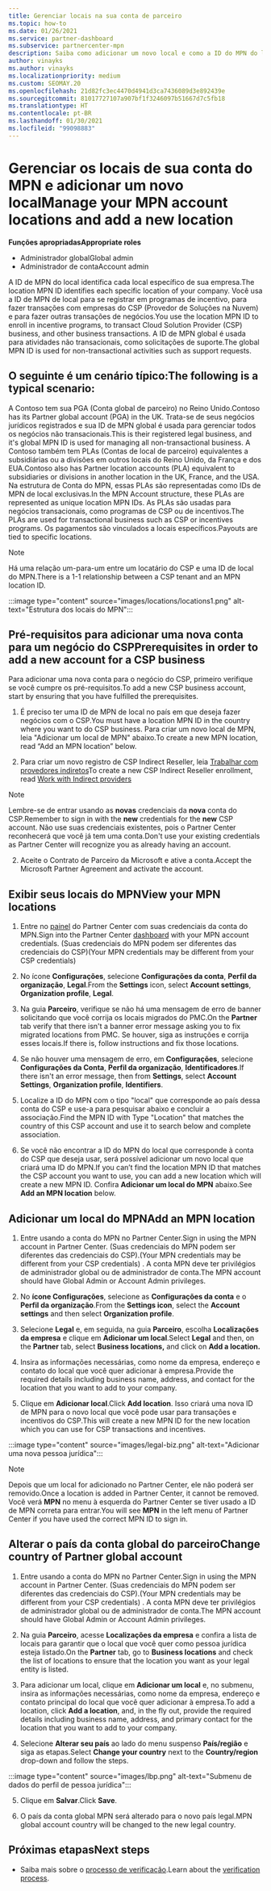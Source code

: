```yaml
---
title: Gerenciar locais na sua conta de parceiro
ms.topic: how-to
ms.date: 01/26/2021
ms.service: partner-dashboard
ms.subservice: partnercenter-mpn
description: Saiba como adicionar um novo local e como a ID do MPN do local é usada em programas de incentivo, negócios do CSP, assinaturas e outras transações.
author: vinayks
ms.author: vinayks
ms.localizationpriority: medium
ms.custom: SEOMAY.20
ms.openlocfilehash: 21d82fc3ec4470d4941d3ca7436089d3e892439e
ms.sourcegitcommit: 81017727107a907bf1f3246097b51667d7c5fb18
ms.translationtype: HT
ms.contentlocale: pt-BR
ms.lasthandoff: 01/30/2021
ms.locfileid: "99098883"
---
```

# <a name="manage-your-mpn-account-locations-and-add-a-new-location"></a><span data-ttu-id="7f6d8-103">Gerenciar os locais de sua conta do MPN e adicionar um novo local</span><span class="sxs-lookup"><span data-stu-id="7f6d8-103">Manage your MPN account locations and add a new location</span></span>


<span data-ttu-id="7f6d8-104">**Funções apropriadas**</span><span class="sxs-lookup"><span data-stu-id="7f6d8-104">**Appropriate roles**</span></span>

- <span data-ttu-id="7f6d8-105">Administrador global</span><span class="sxs-lookup"><span data-stu-id="7f6d8-105">Global admin</span></span>
- <span data-ttu-id="7f6d8-106">Administrador de conta</span><span class="sxs-lookup"><span data-stu-id="7f6d8-106">Account admin</span></span>

<span data-ttu-id="7f6d8-107">A ID de MPN do local identifica cada local específico de sua empresa.</span><span class="sxs-lookup"><span data-stu-id="7f6d8-107">The location MPN ID identifies each specific location of your company.</span></span> <span data-ttu-id="7f6d8-108">Você usa a ID de MPN de local para se registrar em programas de incentivo, para fazer transações com empresas do CSP (Provedor de Soluções na Nuvem) e para fazer outras transações de negócios.</span><span class="sxs-lookup"><span data-stu-id="7f6d8-108">You use the location MPN ID to enroll in incentive programs, to transact Cloud Solution Provider (CSP) business, and other business transactions.</span></span> <span data-ttu-id="7f6d8-109">A ID de MPN global é usada para atividades não transacionais, como solicitações de suporte.</span><span class="sxs-lookup"><span data-stu-id="7f6d8-109">The global MPN ID is used for non-transactional activities such as support requests.</span></span>

## <a name="the-following-is-a-typical-scenario"></a><span data-ttu-id="7f6d8-110">O seguinte é um cenário típico:</span><span class="sxs-lookup"><span data-stu-id="7f6d8-110">The following is a typical scenario:</span></span>

<span data-ttu-id="7f6d8-111">A Contoso tem sua PGA (Conta global de parceiro) no Reino Unido.</span><span class="sxs-lookup"><span data-stu-id="7f6d8-111">Contoso has its Partner global account (PGA) in the UK.</span></span> <span data-ttu-id="7f6d8-112">Trata-se de seus negócios jurídicos registrados e sua ID de MPN global é usada para gerenciar todos os negócios não transacionais.</span><span class="sxs-lookup"><span data-stu-id="7f6d8-112">This is their registered legal business, and it's global MPN ID is used for managing all non-transactional business.</span></span> <span data-ttu-id="7f6d8-113">A Contoso também tem PLAs (Contas de local de parceiro) equivalentes a subsidiárias ou a divisões em outros locais do Reino Unido, da França e dos EUA.</span><span class="sxs-lookup"><span data-stu-id="7f6d8-113">Contoso also has Partner location accounts (PLA) equivalent to subsidiaries or divisions in another location in the UK, France, and the USA.</span></span> <span data-ttu-id="7f6d8-114">Na estrutura de Conta do MPN, essas PLAs são representadas como IDs de MPN de local exclusivas.</span><span class="sxs-lookup"><span data-stu-id="7f6d8-114">In the MPN Account structure, these PLAs are represented as unique location MPN IDs.</span></span> <span data-ttu-id="7f6d8-115">As PLAs são usadas para negócios transacionais, como programas de CSP ou de incentivos.</span><span class="sxs-lookup"><span data-stu-id="7f6d8-115">The PLAs are used for transactional business such as CSP or incentives programs.</span></span> <span data-ttu-id="7f6d8-116">Os pagamentos são vinculados a locais específicos.</span><span class="sxs-lookup"><span data-stu-id="7f6d8-116">Payouts are tied to specific locations.</span></span> 

>[!NOTE]
><span data-ttu-id="7f6d8-117">Há uma relação um-para-um entre um locatário do CSP e uma ID de local do MPN.</span><span class="sxs-lookup"><span data-stu-id="7f6d8-117">There is a 1-1 relationship between a CSP tenant and an MPN location ID.</span></span>

:::image type="content" source="images/locations/locations1.png" alt-text="Estrutura dos locais do MPN":::

## <a name="prerequisites-in-order-to-add-a-new-account-for-a-csp-business"></a><span data-ttu-id="7f6d8-119">Pré-requisitos para adicionar uma nova conta para um negócio do CSP</span><span class="sxs-lookup"><span data-stu-id="7f6d8-119">Prerequisites in order to add a new account for a CSP business</span></span>

<span data-ttu-id="7f6d8-120">Para adicionar uma nova conta para o negócio do CSP, primeiro verifique se você cumpre os pré-requisitos.</span><span class="sxs-lookup"><span data-stu-id="7f6d8-120">To add a new CSP business account, start by ensuring that you have fulfilled the prerequisites.</span></span>

1. <span data-ttu-id="7f6d8-121">É preciso ter uma ID de MPN de local no país em que deseja fazer negócios com o CSP.</span><span class="sxs-lookup"><span data-stu-id="7f6d8-121">You must have a location MPN ID in the country where you want to do CSP business.</span></span> <span data-ttu-id="7f6d8-122">Para criar um novo local de MPN, leia "Adicionar um local de MPN" abaixo.</span><span class="sxs-lookup"><span data-stu-id="7f6d8-122">To create a new MPN location, read “Add an MPN location” below.</span></span>
  
1. <span data-ttu-id="7f6d8-123">Para criar um novo registro de CSP Indirect Reseller, leia [Trabalhar com provedores indiretos](indirect-reseller-tasks-in-partner-center.md#get-started)</span><span class="sxs-lookup"><span data-stu-id="7f6d8-123">To create a new CSP Indirect Reseller enrollment, read [Work with Indirect providers](indirect-reseller-tasks-in-partner-center.md#get-started)</span></span> 

>[!NOTE] 
 ><span data-ttu-id="7f6d8-124">Lembre-se de entrar usando as **novas** credenciais da **nova** conta do CSP.</span><span class="sxs-lookup"><span data-stu-id="7f6d8-124">Remember to sign in with the **new** credentials for the **new** CSP account.</span></span> <span data-ttu-id="7f6d8-125">Não use suas credenciais existentes, pois o Partner Center reconhecerá que você já tem uma conta.</span><span class="sxs-lookup"><span data-stu-id="7f6d8-125">Don't use your existing credentials as Partner Center will recognize you as already having an account.</span></span>

2. <span data-ttu-id="7f6d8-126">Aceite o Contrato de Parceiro da Microsoft e ative a conta.</span><span class="sxs-lookup"><span data-stu-id="7f6d8-126">Accept the Microsoft Partner Agreement and activate the account.</span></span>

## <a name="view-your-mpn-locations"></a><span data-ttu-id="7f6d8-127">Exibir seus locais do MPN</span><span class="sxs-lookup"><span data-stu-id="7f6d8-127">View your MPN locations</span></span>

1. <span data-ttu-id="7f6d8-128">Entre no [painel](https://partner.microsoft.com/dashboard/home) do Partner Center com suas credenciais da conta do MPN.</span><span class="sxs-lookup"><span data-stu-id="7f6d8-128">Sign into the Partner Center [dashboard](https://partner.microsoft.com/dashboard/home) with your MPN account credentials.</span></span> <span data-ttu-id="7f6d8-129">(Suas credenciais do MPN podem ser diferentes das credenciais do CSP)</span><span class="sxs-lookup"><span data-stu-id="7f6d8-129">(Your MPN credentials may be different from your CSP credentials)</span></span> 
 
1. <span data-ttu-id="7f6d8-130">No ícone **Configurações**, selecione **Configurações da conta**, **Perfil da organização**, **Legal**.</span><span class="sxs-lookup"><span data-stu-id="7f6d8-130">From the **Settings** icon, select **Account settings**, **Organization profile**, **Legal**.</span></span> 

1. <span data-ttu-id="7f6d8-131">Na guia **Parceiro**, verifique se não há uma mensagem de erro de banner solicitando que você corrija os locais migrados do PMC.</span><span class="sxs-lookup"><span data-stu-id="7f6d8-131">On the **Partner** tab verify that there isn't a banner error message asking you to fix migrated locations from PMC.</span></span> <span data-ttu-id="7f6d8-132">Se houver, siga as instruções e corrija esses locais.</span><span class="sxs-lookup"><span data-stu-id="7f6d8-132">If there is, follow instructions and fix those locations.</span></span> 

3. <span data-ttu-id="7f6d8-133">Se não houver uma mensagem de erro, em **Configurações**, selecione **Configurações da Conta**, **Perfil da organização**, **Identificadores**.</span><span class="sxs-lookup"><span data-stu-id="7f6d8-133">If there isn't an error message, then from  **Settings**, select  **Account Settings**, **Organization profile**, **Identifiers**.</span></span>

4. <span data-ttu-id="7f6d8-134">Localize a ID do MPN com o tipo "local" que corresponde ao país dessa conta do CSP e use-a para pesquisar abaixo e concluir a associação.</span><span class="sxs-lookup"><span data-stu-id="7f6d8-134">Find the MPN ID with Type "Location" that matches the country of this CSP account and use it to search below and complete association.</span></span>

5. <span data-ttu-id="7f6d8-135">Se você não encontrar a ID do MPN do local que corresponde à conta do CSP que deseja usar, será possível adicionar um novo local que criará uma ID do MPN.</span><span class="sxs-lookup"><span data-stu-id="7f6d8-135">If you can’t find the location MPN ID that matches the CSP account you want to use, you can add a new location which will create a new MPN ID.</span></span> <span data-ttu-id="7f6d8-136">Confira **Adicionar um local do MPN** abaixo.</span><span class="sxs-lookup"><span data-stu-id="7f6d8-136">See **Add an MPN location** below.</span></span>

## <a name="add-an-mpn-location"></a><span data-ttu-id="7f6d8-137">Adicionar um local do MPN</span><span class="sxs-lookup"><span data-stu-id="7f6d8-137">Add an MPN location</span></span>

1. <span data-ttu-id="7f6d8-138">Entre usando a conta do MPN no Partner Center.</span><span class="sxs-lookup"><span data-stu-id="7f6d8-138">Sign in using the MPN account in Partner Center.</span></span> <span data-ttu-id="7f6d8-139">(Suas credenciais do MPN podem ser diferentes das credenciais do CSP).</span><span class="sxs-lookup"><span data-stu-id="7f6d8-139">(Your MPN credentials may be different from your CSP credentials) .</span></span> <span data-ttu-id="7f6d8-140">A conta MPN deve ter privilégios de administrador global ou de administrador de conta.</span><span class="sxs-lookup"><span data-stu-id="7f6d8-140">The MPN account should have Global Admin or Account Admin privileges.</span></span> 

1. <span data-ttu-id="7f6d8-141">No **ícone Configurações**, selecione as **Configurações da conta** e o **Perfil da organização**.</span><span class="sxs-lookup"><span data-stu-id="7f6d8-141">From the **Settings icon**, select the **Account settings** and then select **Organization profile**.</span></span>

2. <span data-ttu-id="7f6d8-142">Selecione **Legal** e, em seguida, na guia **Parceiro**, escolha **Localizações da empresa** e clique em **Adicionar um local**.</span><span class="sxs-lookup"><span data-stu-id="7f6d8-142">Select **Legal** and then, on the **Partner** tab, select **Business locations,** and click on **Add a location.**</span></span>

3. <span data-ttu-id="7f6d8-143">Insira as informações necessárias, como nome da empresa, endereço e contato do local que você quer adicionar à empresa.</span><span class="sxs-lookup"><span data-stu-id="7f6d8-143">Provide the required details including business name, address, and contact for the location that you want to add to your company.</span></span>
 
1. <span data-ttu-id="7f6d8-144">Clique em **Adicionar local**.</span><span class="sxs-lookup"><span data-stu-id="7f6d8-144">Click **Add location**.</span></span> <span data-ttu-id="7f6d8-145">Isso criará uma nova ID de MPN para o novo local que você pode usar para transações e incentivos do CSP.</span><span class="sxs-lookup"><span data-stu-id="7f6d8-145">This will create a new MPN ID for the new location which you can use for CSP transactions and incentives.</span></span>

:::image type="content" source="images/legal-biz.png" alt-text="Adicionar uma nova pessoa jurídica":::

> [!NOTE]
> <span data-ttu-id="7f6d8-147">Depois que um local for adicionado no Partner Center, ele não poderá ser removido.</span><span class="sxs-lookup"><span data-stu-id="7f6d8-147">Once a location is added in Partner Center, it cannot be removed.</span></span> <span data-ttu-id="7f6d8-148">Você verá **MPN** no menu à esquerda do Partner Center se tiver usado a ID de MPN correta para entrar.</span><span class="sxs-lookup"><span data-stu-id="7f6d8-148">You will see **MPN** in the left menu of Partner Center if you have used the correct MPN ID to sign in.</span></span>

## <a name="change-country-of-partner-global-account"></a><span data-ttu-id="7f6d8-149">Alterar o país da conta global do parceiro</span><span class="sxs-lookup"><span data-stu-id="7f6d8-149">Change country of Partner global account</span></span> 

1. <span data-ttu-id="7f6d8-150">Entre usando a conta do MPN no Partner Center.</span><span class="sxs-lookup"><span data-stu-id="7f6d8-150">Sign in using the MPN account in Partner Center.</span></span> <span data-ttu-id="7f6d8-151">(Suas credenciais do MPN podem ser diferentes das credenciais do CSP).</span><span class="sxs-lookup"><span data-stu-id="7f6d8-151">(Your MPN credentials may be different from your CSP credentials) .</span></span> <span data-ttu-id="7f6d8-152">A conta MPN deve ter privilégios de administrador global ou de administrador de conta.</span><span class="sxs-lookup"><span data-stu-id="7f6d8-152">The MPN account should have Global Admin or Account Admin privileges.</span></span> 

2. <span data-ttu-id="7f6d8-153">Na guia **Parceiro**, acesse **Localizações da empresa** e confira a lista de locais para garantir que o local que você quer como pessoa jurídica esteja listado.</span><span class="sxs-lookup"><span data-stu-id="7f6d8-153">On the **Partner** tab, go to **Business locations** and check the list of locations to ensure that the location you want as your legal entity is listed.</span></span> 
 
1. <span data-ttu-id="7f6d8-154">Para adicionar um local, clique em **Adicionar um local** e, no submenu, insira as informações necessárias, como nome da empresa, endereço e contato principal do local que você quer adicionar à empresa.</span><span class="sxs-lookup"><span data-stu-id="7f6d8-154">To add a location, click **Add a location**, and, in the fly out, provide the required details including business name, address, and primary contact for the location that you want to add to your company.</span></span> 
 
1. <span data-ttu-id="7f6d8-155">Selecione **Alterar seu país** ao lado do menu suspenso **País/região** e siga as etapas.</span><span class="sxs-lookup"><span data-stu-id="7f6d8-155">Select **Change your country** next to the **Country/region** drop-down and follow the steps.</span></span> 

:::image type="content" source="images/lbp.png" alt-text="Submenu de dados do perfil de pessoa jurídica":::

5. <span data-ttu-id="7f6d8-157">Clique em **Salvar**.</span><span class="sxs-lookup"><span data-stu-id="7f6d8-157">Click **Save**.</span></span>

6. <span data-ttu-id="7f6d8-158">O país da conta global MPN será alterado para o novo país legal.</span><span class="sxs-lookup"><span data-stu-id="7f6d8-158">MPN global account country will be changed to the new legal country.</span></span>
  
## <a name="next-steps"></a><span data-ttu-id="7f6d8-159">Próximas etapas</span><span class="sxs-lookup"><span data-stu-id="7f6d8-159">Next steps</span></span>

- <span data-ttu-id="7f6d8-160">Saiba mais sobre o [processo de verificação](verification-responses.md).</span><span class="sxs-lookup"><span data-stu-id="7f6d8-160">Learn about the [verification process](verification-responses.md).</span></span>
